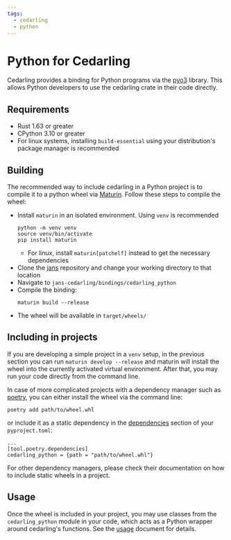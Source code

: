 ```yaml
---
tags:
  - cedarling
  - python
---
```


# Python for Cedarling

Cedarling provides a binding for Python programs via the [pyo3](https://github.com/PyO3/pyo3) library. This allows Python developers to use the cedarling crate in their code directly. 

## Requirements

- Rust 1.63 or greater
- CPython 3.10 or greater
- For linux systems, installing `build-essential` using your distribution's package manager is recommended

## Building 

The recommended way to include cedarling in a Python project is to compile it to a python wheel via [Maturin](https://github.com/PyO3/maturin). Follow these steps to compile the wheel:

- Install `maturin` in an isolated environment. Using `venv` is recommended
  ```
  python -m venv venv
  source venv/bin/activate
  pip install maturin
  ```
  - For linux, install `maturin[patchelf]` instead to get the necessary dependencies
- Clone the [jans](https://github.com/JanssenProject/jans) repository and change your working directory to that location
- Navigate to `jans-cedarling/bindings/cedarling_python`
- Compile the binding:
  ```
  maturin build --release
  ```
- The wheel will be available in `target/wheels/`

## Including in projects

If you are developing a simple project in a `venv` setup, in the previous section you can run `maturin develop --release` and maturin will install the wheel into the currently activated virtual environment. After that, you may run your code directly from the command line.

In case of more complicated projects with a dependency manager such as [poetry](https://python-poetry.org/), you can either install the wheel via the command line:
```
poetry add path/to/wheel.whl
```
or include it as a static dependency in the [dependencies](https://python-poetry.org/docs/pyproject/#dependencies-and-dependency-groups) section of your `pyproject.toml`:
```
...
[tool.poetry.dependencies]
cedarling_python = {path = "path/to/wheel.whl"}
```

For other dependency managers, please check their documentation on how to include static wheels in a project.

## Usage

Once the wheel is included in your project, you may use classes from the `cedarling_python` module in your code, which acts as a Python wrapper around cedarling's functions. See the [usage](./usage.md) document for details.
